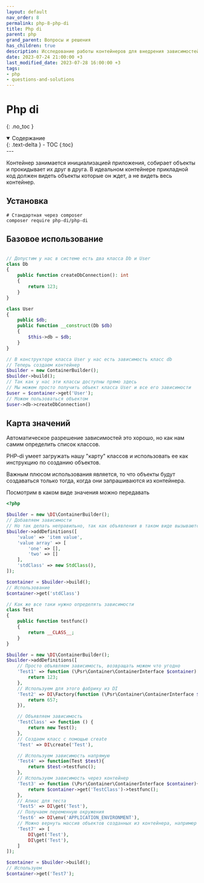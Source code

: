 ```yaml
---
layout: default
nav_order: 8
permalink: php-8-php-di
title: Php di
parent: php
grand_parent: Вопросы и решения
has_children: true
description: Исследование работы контейнеров для внедрения зависимостей на примере php-di
date: 2023-07-24 21:00:00 +3
last_modified_date: 2023-07-28 16:00:00 +3
tags:
- php
- questions-and-solutions
---
```


# Php di
{: .no_toc }

<details open markdown="block">
  <summary>
    Содержание
  </summary>
  {: .text-delta }
- TOC
{:toc}
</details>
---

Контейнер занимается инициализацией приложения, собирает объекты и прокидывает их друг в друга.
В идеальном контейнере прикладной код должен видеть объекты которые он ждет, а не видеть весь контейнер.

## Установка

````shell
# Стандартная через composer
composer require php-di/php-di
````

## Базовое использование

````php

// Допустим у нас в системе есть два класса Db и User
class Db
{
    public function createDbConnection(): int
    {
        return 123;
    }
}

class User
{
    public $db;
    public function __construct(Db $db)
    {
        $this->db = $db;
    }
}

// В конструкторе класса User у нас есть зависимость класс db
// Теперь создаем контейнер
$builder = new ContainerBuilder();
$builder->build();
// Так как у нас эти классы доступны прямо здесь
// Мы можем просто получить объект класса User и все его зависимости
$user = $container->get('User');
// Можем пользоваться объектом
$user->db->createDbConnection()
````

## Карта значений

Автоматическое разрешение зависимостей это хорошо, но как нам самим определить список классов.

PHP-di умеет загружать нашу "карту" классов и использовать ее как инструкцию по созданию объектов.

Важным плюсом использования является, то что объекты будут создаваться только тогда, когда они запрашиваются из контейнера.

Посмотрим в каком виде значения можно передавать

````php
<?php

$builder = new \DI\ContainerBuilder();
// Добавляем зависимости
// Но так делать неправильно, так как объявления в таком виде вызываются сразу
$builder->addDefinitions([
    'value' => 'item value',
    'value array' => [
        'one' => [],
        'two' => []
    ],
    'stdClass' => new StdClass(),
]);

$container = $builder->build();
// Использование
$container->get('stdClass')

// Как же все таки нужно определять зависимости
class Test
{
    public function testfunc()
    {
        return __CLASS__;
    }
}

$builder = new \DI\ContainerBuilder();
$builder->addDefinitions([
    // Просто объявляем зависимость, возвращать можем что угодно
    'Test1' => function (\Psr\Container\ContainerInterface $container) {
        return 123;
    },
    // Используем для этого фабрику из DI
    'Test2' => DI\Factory(function (\Psr\Container\ContainerInterface $container) {
        return 657;
    }),

    // Объявляем зависимость
    'TestClass' => function () {
        return new Test();
    },
    // Создаем класс с помощью create
    'Test' => DI\create('Test'),

    // Используем зависимость напрямую
    'Test4' => function(Test $test){
        return $test->testfunc();
    },
    // Используем зависимость через контейнер
    'Test3' => function (\Psr\Container\ContainerInterface $container){
        return $container->get('TestClass')->testfunc();
    },
    // Алиас для теста
    'Test5' => DI\get('Test'),
    // Получаем переменную окружения
    'Test6' => DI\env('APPLICATION_ENVIRONMENT'),
    // Можно вернуть массив объектов созданных из контейнера, например так
    'Test7' => [
        DI\get('Test'),
        DI\get('Test'),
    ]
]);

$container = $builder->build();
// Используем
$container->get('Test7');
````